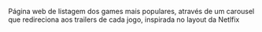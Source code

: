 Página web de listagem dos games mais populares, através de um carousel que redireciona aos trailers de cada jogo, inspirada no layout da Netlfix